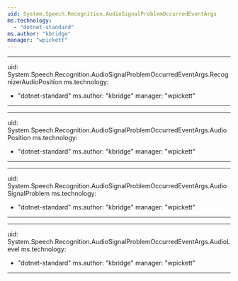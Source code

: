 ```yaml
---
uid: System.Speech.Recognition.AudioSignalProblemOccurredEventArgs
ms.technology: 
  - "dotnet-standard"
ms.author: "kbridge"
manager: "wpickett"
---
```


---
uid: System.Speech.Recognition.AudioSignalProblemOccurredEventArgs.RecognizerAudioPosition
ms.technology: 
  - "dotnet-standard"
ms.author: "kbridge"
manager: "wpickett"
---

---
uid: System.Speech.Recognition.AudioSignalProblemOccurredEventArgs.AudioPosition
ms.technology: 
  - "dotnet-standard"
ms.author: "kbridge"
manager: "wpickett"
---

---
uid: System.Speech.Recognition.AudioSignalProblemOccurredEventArgs.AudioSignalProblem
ms.technology: 
  - "dotnet-standard"
ms.author: "kbridge"
manager: "wpickett"
---

---
uid: System.Speech.Recognition.AudioSignalProblemOccurredEventArgs.AudioLevel
ms.technology: 
  - "dotnet-standard"
ms.author: "kbridge"
manager: "wpickett"
---
